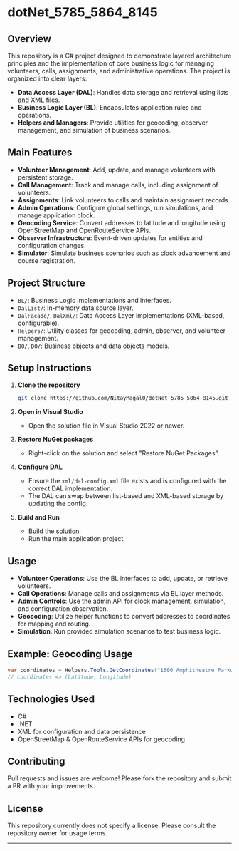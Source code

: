 # dotNet_5785_5864_8145

## Overview

This repository is a C# project designed to demonstrate layered architecture principles and the implementation of core business logic for managing volunteers, calls, assignments, and administrative operations. The project is organized into clear layers:
- **Data Access Layer (DAL)**: Handles data storage and retrieval using lists and XML files.
- **Business Logic Layer (BL)**: Encapsulates application rules and operations.
- **Helpers and Managers**: Provide utilities for geocoding, observer management, and simulation of business scenarios.

## Main Features

- **Volunteer Management**: Add, update, and manage volunteers with persistent storage.
- **Call Management**: Track and manage calls, including assignment of volunteers.
- **Assignments**: Link volunteers to calls and maintain assignment records.
- **Admin Operations**: Configure global settings, run simulations, and manage application clock.
- **Geocoding Service**: Convert addresses to latitude and longitude using OpenStreetMap and OpenRouteService APIs.
- **Observer Infrastructure**: Event-driven updates for entities and configuration changes.
- **Simulator**: Simulate business scenarios such as clock advancement and course registration.

## Project Structure

- `BL/`: Business Logic implementations and interfaces.
- `DalList/`: In-memory data source layer.
- `DalFacade/`, `DalXml/`: Data Access Layer implementations (XML-based, configurable).
- `Helpers/`: Utility classes for geocoding, admin, observer, and volunteer management.
- `BO/`, `DO/`: Business objects and data objects models.

## Setup Instructions

1. **Clone the repository**
   ```sh
   git clone https://github.com/NitayMagal0/dotNet_5785_5864_8145.git
   ```

2. **Open in Visual Studio**
   - Open the solution file in Visual Studio 2022 or newer.

3. **Restore NuGet packages**
   - Right-click on the solution and select "Restore NuGet Packages".

4. **Configure DAL**
   - Ensure the `xml/dal-config.xml` file exists and is configured with the correct DAL implementation.
   - The DAL can swap between list-based and XML-based storage by updating the config.

5. **Build and Run**
   - Build the solution.
   - Run the main application project.

## Usage

- **Volunteer Operations**: Use the BL interfaces to add, update, or retrieve volunteers.
- **Call Operations**: Manage calls and assignments via BL layer methods.
- **Admin Controls**: Use the admin API for clock management, simulation, and configuration observation.
- **Geocoding**: Utilize helper functions to convert addresses to coordinates for mapping and routing.
- **Simulation**: Run provided simulation scenarios to test business logic.

## Example: Geocoding Usage

```csharp
var coordinates = Helpers.Tools.GetCoordinates("1600 Amphitheatre Parkway, Mountain View, CA");
// coordinates => (Latitude, Longitude)
```

## Technologies Used

- C#
- .NET
- XML for configuration and data persistence
- OpenStreetMap & OpenRouteService APIs for geocoding

## Contributing

Pull requests and issues are welcome! Please fork the repository and submit a PR with your improvements.

## License

This repository currently does not specify a license. Please consult the repository owner for usage terms.

---
